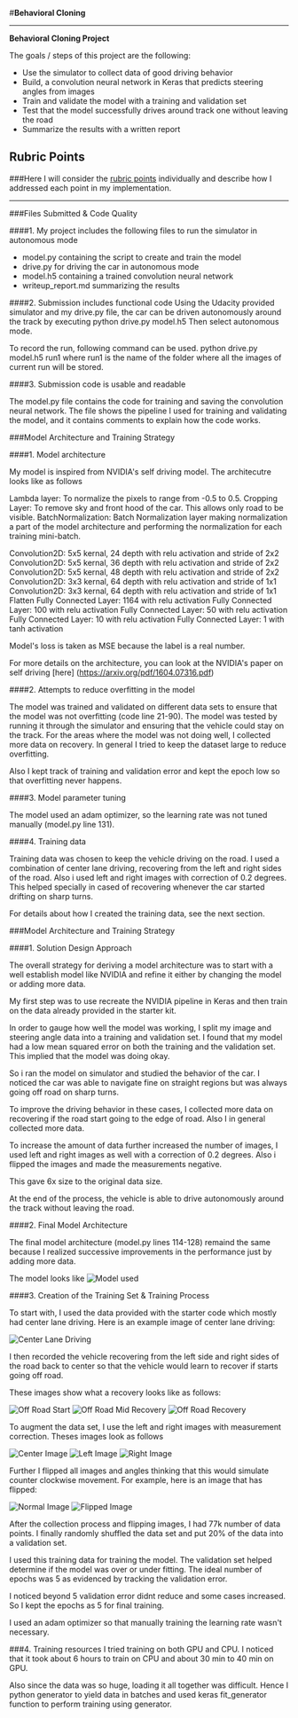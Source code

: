 #**Behavioral Cloning** 

---

**Behavioral Cloning Project**

The goals / steps of this project are the following:
* Use the simulator to collect data of good driving behavior
* Build, a convolution neural network in Keras that predicts steering angles from images
* Train and validate the model with a training and validation set
* Test that the model successfully drives around track one without leaving the road
* Summarize the results with a written report


[//]: # (Image References)

[image1]: ./examples/ModelVisualization.png "Model Visualization"
[image2]: ./examples/Center_Lane_Driving.png "Center Lane Driving"
[image3]: ./examples/off_road_start.jpg "Off Road Start"
[image4]: ./examples/off_road_mid.jpg "Off Road Mid"
[image5]: ./examples/off_road_center.jpg "Off Road Center"
[image6]: ./examples/Normal_Image.jpg "Normal Image"
[image7]: ./examples/Flipped_Image.jpg "Flipped Image"
[image8]: ./examples/center.jpg "Center Image"
[image9]: ./examples/left.jpg "Left Image"
[image10]: ./examples/right.jpg "Right Image"

## Rubric Points
###Here I will consider the [rubric points](https://review.udacity.com/#!/rubrics/432/view) individually and describe how I addressed each point in my implementation.  

---
###Files Submitted & Code Quality

####1. My project includes the following files to run the simulator in autonomous mode

* model.py containing the script to create and train the model
* drive.py for driving the car in autonomous mode
* model.h5 containing a trained convolution neural network 
* writeup_report.md summarizing the results

####2. Submission includes functional code
Using the Udacity provided simulator and my drive.py file, the car can be driven autonomously around the track by executing 
python drive.py model.h5
Then select autonomous mode.

To record the run, following command can be used.
python drive.py model.h5 run1
where run1 is the name of the folder where all the images of current run will be stored.

####3. Submission code is usable and readable

The model.py file contains the code for training and saving the convolution neural network. The file shows the pipeline I used for training and validating the model, and it contains comments to explain how the code works.

###Model Architecture and Training Strategy

####1. Model architecture

My model is inspired from NVIDIA's self driving model. The architecutre looks like as follows

Lambda layer: To normalize the pixels to range from -0.5 to 0.5.
Cropping Layer: To remove sky and front hood of the car. This allows only road to be visible.
BatchNormalization: Batch Normalization layer making normalization a part of the model architecture and performing the normalization for each training mini-batch.

Convolution2D: 5x5 kernal, 24 depth with relu activation and stride of 2x2
Convolution2D: 5x5 kernal, 36 depth with relu activation and stride of 2x2
Convolution2D: 5x5 kernal, 48 depth with relu activation and stride of 2x2
Convolution2D: 3x3 kernal, 64 depth with relu activation and stride of 1x1
Convolution2D: 3x3 kernal, 64 depth with relu activation and stride of 1x1
Flatten
Fully Connected Layer: 1164 with relu activation
Fully Connected Layer: 100 with relu activation
Fully Connected Layer: 50 with relu activation
Fully Connected Layer: 10 with relu activation
Fully Connected Layer: 1 with tanh activation

Model's loss is taken as MSE because the label is a real number. 
 
For more details on the architecture, you can look at the NVIDIA's paper on self driving [here] (https://arxiv.org/pdf/1604.07316.pdf)

####2. Attempts to reduce overfitting in the model

The model was trained and validated on different data sets to ensure that the model was not overfitting (code line 21-90). The model was tested by running it through the simulator and ensuring that the vehicle could stay on the track.
For the areas where the model was not doing well, I collected more data on recovery. In general I tried to keep the dataset large to reduce overfitting. 

Also I kept track of training and validation error and kept the epoch low so that overfitting never happens.

####3. Model parameter tuning

The model used an adam optimizer, so the learning rate was not tuned manually (model.py line 131).

####4. Training data

Training data was chosen to keep the vehicle driving on the road. I used a combination of center lane driving, recovering from the left and right sides of the road. 
Also i used left and right images with correction of  0.2 degrees. This helped specially in cased of recovering whenever the car started drifting on sharp turns.

For details about how I created the training data, see the next section. 

###Model Architecture and Training Strategy

####1. Solution Design Approach

The overall strategy for deriving a model architecture was to start with a well establish model like NVIDIA and refine it either by changing the model or adding more data.

My first step was to use recreate the NVIDIA pipeline in Keras and then train on the data already provided in the starter kit.

In order to gauge how well the model was working, I split my image and steering angle data into a training and validation set. 
I found that my model had a low mean squared error on both the training and the validation set. This implied that the model was doing okay. 

So i ran the model on simulator and studied the behavior of the car. I noticed the car was able to navigate fine on straight regions but was always going off road on sharp turns.

To improve the driving behavior in these cases, I collected more data on recovering if the road start going to the edge of road. Also I in general collected more data.

To increase the amount of data further increased the number of images, I used left and right images as well with a correction of 0.2 degrees. Also i flipped the images and made the measurements negative.

This gave 6x size to the original data size.

At the end of the process, the vehicle is able to drive autonomously around the track without leaving the road.

####2. Final Model Architecture

The final model architecture (model.py lines 114-128) remaind the same because I realized successive improvements in the performance just by adding more data. 

The model looks like ![Model used][image1]


####3. Creation of the Training Set & Training Process

To start with, I used the data provided with the starter code which mostly had center lane driving. Here is an example image of center lane driving:

![Center Lane Driving][image2]

I then recorded the vehicle recovering from the left side and right sides of the road back to center so that the vehicle would learn to recover if starts going off road.

These images show what a recovery looks like as follows:

![Off Road Start][image3]
![Off Road Mid Recovery][image4]
![Off Road Recovery][image5]

To augment the data set, I use the left and right images with measurement correction. Theses images look as follows

![Center Image][image8]
![Left Image][image9]
![Right Image][image10]

Further I flipped all images and angles thinking that this would simulate counter clockwise movement. For example, here is an image that has flipped:

![Normal Image][image6]
![Flipped Image][image7]

After the collection process and flipping images, I had 77k number of data points. I finally randomly shuffled the data set and put 20% of the data into a validation set. 

I used this training data for training the model. The validation set helped determine if the model was over or under fitting. The ideal number of epochs was 5 as evidenced by tracking the validation error.

I noticed beyond 5 validation error didnt reduce and some cases increased. So I kept the epochs as 5 for final training.

I used an adam optimizer so that manually training the learning rate wasn't necessary.

###4. Training resources
I tried training on both GPU and CPU. I noticed that it took about 6 hours to train on CPU and about 30 min to 40 min on GPU. 

Also since the data was so huge, loading it all together was difficult. Hence I python generator to yield data in batches and used keras fit_generator function to perform training using generator. 